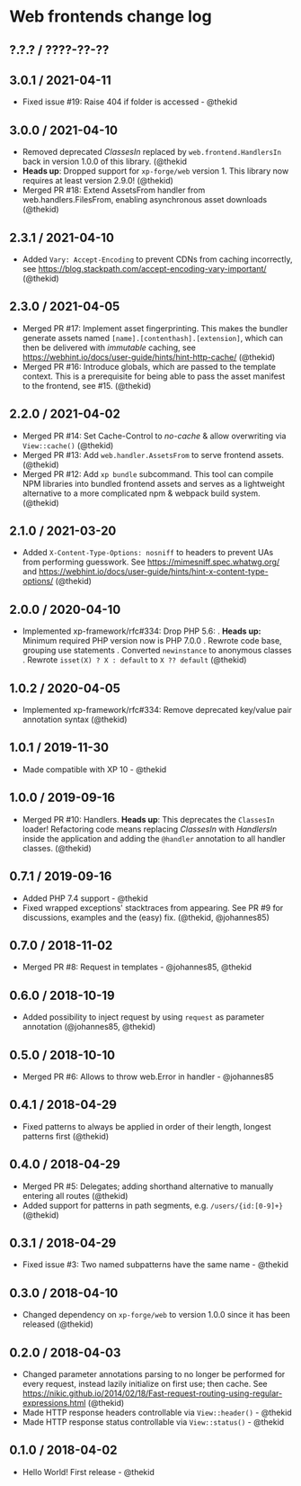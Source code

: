 Web frontends change log
========================

## ?.?.? / ????-??-??

## 3.0.1 / 2021-04-11

* Fixed issue #19: Raise 404 if folder is accessed - @thekid

## 3.0.0 / 2021-04-10

* Removed deprecated *ClassesIn* replaced by `web.frontend.HandlersIn`
  back in version 1.0.0 of this library.
  (@thekid
* **Heads up**: Dropped support for `xp-forge/web` version 1. This
  library now requires at least version 2.9.0!
  (@thekid)
* Merged PR #18: Extend AssetsFrom handler from web.handlers.FilesFrom,
  enabling asynchronous asset downloads
  (@thekid)

## 2.3.1 / 2021-04-10

* Added `Vary: Accept-Encoding` to prevent CDNs from caching incorrectly,
  see https://blog.stackpath.com/accept-encoding-vary-important/
  (@thekid)

## 2.3.0 / 2021-04-05

* Merged PR #17: Implement asset fingerprinting. This makes the bundler
  generate assets named `[name].[contenthash].[extension]`, which can
  then be delivered with *immutable* caching, see
  https://webhint.io/docs/user-guide/hints/hint-http-cache/
  (@thekid)
* Merged PR #16: Introduce globals, which are passed to the template
  context. This is a prerequisite for being able to pass the asset
  manifest to the frontend, see #15.
  (@thekid)

## 2.2.0 / 2021-04-02

* Merged PR #14: Set Cache-Control to *no-cache* & allow overwriting via
  `View::cache()`
  (@thekid)
* Merged PR #13: Add `web.handler.AssetsFrom` to serve frontend assets.
  (@thekid)
* Merged PR #12: Add `xp bundle` subcommand. This tool can compile NPM
  libraries into bundled frontend assets and serves as a lightweight
  alternative to a more complicated npm & webpack build system.
  (@thekid)

## 2.1.0 / 2021-03-20

* Added `X-Content-Type-Options: nosniff` to headers to prevent UAs
  from performing guesswork. See https://mimesniff.spec.whatwg.org/ and
  https://webhint.io/docs/user-guide/hints/hint-x-content-type-options/
  (@thekid)

## 2.0.0 / 2020-04-10

* Implemented xp-framework/rfc#334: Drop PHP 5.6:
  . **Heads up:** Minimum required PHP version now is PHP 7.0.0
  . Rewrote code base, grouping use statements
  . Converted `newinstance` to anonymous classes
  . Rewrote `isset(X) ? X : default` to `X ?? default`
  (@thekid)

## 1.0.2 / 2020-04-05

* Implemented xp-framework/rfc#334: Remove deprecated key/value pair
  annotation syntax
  (@thekid)

## 1.0.1 / 2019-11-30

* Made compatible with XP 10 - @thekid

## 1.0.0 / 2019-09-16

* Merged PR #10: Handlers. **Heads up**: This deprecates the `ClassesIn`
  loader! Refactoring code means replacing *ClassesIn* with *HandlersIn*
  inside the application and adding the `@handler` annotation to all
  handler classes.
  (@thekid)

## 0.7.1 / 2019-09-16

* Added PHP 7.4 support - @thekid
* Fixed wrapped exceptions' stacktraces from appearing. See PR #9 for
  discussions, examples and the (easy) fix.
  (@thekid, @johannes85)

## 0.7.0 / 2018-11-02

* Merged PR #8: Request in templates - @johannes85, @thekid

## 0.6.0 / 2018-10-19

* Added possibility to inject request by using `request` as parameter
  annotation
  (@johannes85, @thekid)

## 0.5.0 / 2018-10-10

* Merged PR #6: Allows to throw web.Error in handler - @johannes85

## 0.4.1 / 2018-04-29

* Fixed patterns to always be applied in order of their length, longest
  patterns first
  (@thekid)

## 0.4.0 / 2018-04-29

* Merged PR #5: Delegates; adding shorthand alternative to manually
  entering all routes
  (@thekid)
* Added support for patterns in path segments, e.g. `/users/{id:[0-9]+}`
  (@thekid)

## 0.3.1 / 2018-04-29

* Fixed issue #3: Two named subpatterns have the same name - @thekid

## 0.3.0 / 2018-04-10

* Changed dependency on `xp-forge/web` to version 1.0.0 since it has
  been released
  (@thekid)

## 0.2.0 / 2018-04-03

* Changed parameter annotations parsing to no longer be performed for
  every request, instead lazily initialize on first use; then cache.
  See https://nikic.github.io/2014/02/18/Fast-request-routing-using-regular-expressions.html
  (@thekid)
* Made HTTP response headers controllable via `View::header()` - @thekid
* Made HTTP response status controllable via `View::status()` - @thekid

## 0.1.0 / 2018-04-02

* Hello World! First release - @thekid